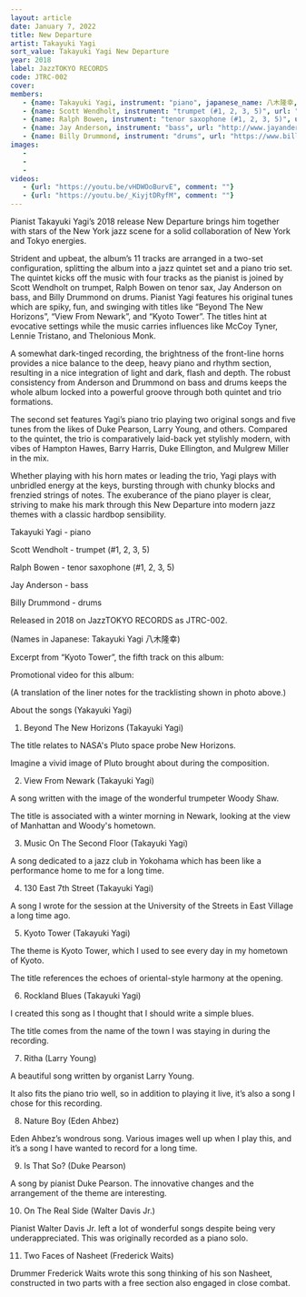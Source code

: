 ```yaml
---
layout: article
date: January 7, 2022
title: New Departure
artist: Takayuki Yagi
sort_value: Takayuki Yagi New Departure
year: 2018
label: JazzTOKYO RECORDS
code: JTRC-002
cover: 
members:
   - {name: Takayuki Yagi, instrument: "piano", japanese_name: 八木隆幸, url: "https://yagitakayuki.com"}
   - {name: Scott Wendholt, instrument: "trumpet (#1, 2, 3, 5)", url: "https://www.scottwendholt.net/"}
   - {name: Ralph Bowen, instrument: "tenor saxophone (#1, 2, 3, 5)", url: "http://www.ralphbowen.com/"}
   - {name: Jay Anderson, instrument: "bass", url: "http://www.jayandersonbass.com/"}
   - {name: Billy Drummond, instrument: "drums", url: "https://www.billydrummonddrums.com/"}
images:
   - 
   - 
   - 
videos: 
   - {url: "https://youtu.be/vHDWOoBurvE", comment: ""}
   - {url: "https://youtu.be/_KiyjtDRyfM", comment: ""}
---
```



Pianist Takayuki Yagi’s 2018 release New Departure brings him together with stars of the New York jazz scene for a solid collaboration of New York and Tokyo energies.

Strident and upbeat, the album’s 11 tracks are arranged in a two-set configuration, splitting the album into a jazz quintet set and a piano trio set. The quintet kicks off the music with four tracks as the pianist is joined by Scott Wendholt on trumpet, Ralph Bowen on tenor sax, Jay Anderson on bass, and Billy Drummond on drums. Pianist Yagi features his original tunes which are spiky, fun, and swinging with titles like “Beyond The New Horizons”, “View From Newark”, and “Kyoto Tower”. The titles hint at evocative settings while the music carries influences like McCoy Tyner, Lennie Tristano, and Thelonious Monk.





A somewhat dark-tinged recording, the brightness of the front-line horns provides a nice balance to the deep, heavy piano and rhythm section, resulting in a nice integration of light and dark, flash and depth. The robust consistency from Anderson and Drummond on bass and drums keeps the whole album locked into a powerful groove through both quintet and trio formations.

The second set features Yagi’s piano trio playing two original songs and five tunes from the likes of Duke Pearson, Larry Young, and others. Compared to the quintet, the trio is comparatively laid-back yet stylishly modern, with vibes of Hampton Hawes, Barry Harris, Duke Ellington, and Mulgrew Miller in the mix.

Whether playing with his horn mates or leading the trio, Yagi plays with unbridled energy at the keys, bursting through with chunky blocks and frenzied strings of notes. The exuberance of the piano player is clear, striving to make his mark through this New Departure into modern jazz themes with a classic hardbop sensibility.



Takayuki Yagi - piano

Scott Wendholt - trumpet (#1, 2, 3, 5)

Ralph Bowen - tenor saxophone (#1, 2, 3, 5)

Jay Anderson - bass

Billy Drummond - drums

Released in 2018 on JazzTOKYO RECORDS as JTRC-002.

(Names in Japanese: Takayuki Yagi 八木隆幸)

Excerpt from “Kyoto Tower”, the fifth track on this album:

Promotional video for this album:

(A translation of the liner notes for the tracklisting shown in photo above.)

About the songs (Yakayuki Yagi)



01. Beyond The New Horizons (Takayuki Yagi)

The title relates to NASA's Pluto space probe New Horizons.

Imagine a vivid image of Pluto brought about during the composition.



02. View From Newark (Takayuki Yagi)

A song written with the image of the wonderful trumpeter Woody Shaw.

The title is associated with a winter morning in Newark, looking at the view of Manhattan and Woody's hometown.



03. Music On The Second Floor (Takayuki Yagi)

A song dedicated to a jazz club in Yokohama which has been like a performance home to me for a long time.



04. 130 East 7th Street (Takayuki Yagi)

A song I wrote for the session at the University of the Streets in East Village a long time ago.



05. Kyoto Tower (Takayuki Yagi)

The theme is Kyoto Tower, which I used to see every day in my hometown of Kyoto.

The title references the echoes of oriental-style harmony at the opening.



06. Rockland Blues (Takayuki Yagi)

I created this song as I thought that I should write a simple blues.

The title comes from the name of the town I was staying in during the recording.



07. Ritha (Larry Young)

A beautiful song written by organist Larry Young.

It also fits the piano trio well, so in addition to playing it live, it’s also a song I chose for this recording.



08. Nature Boy (Eden Ahbez)

Eden Ahbez’s wondrous song. Various images well up when I play this, and it’s a song I have wanted to record for a long time.



09. Is That So? (Duke Pearson)

A song by pianist Duke Pearson. The innovative changes and the arrangement of the theme are interesting.



10. On The Real Side (Walter Davis Jr.)

Pianist Walter Davis Jr. left a lot of wonderful songs despite being very underappreciated. This was originally recorded as a piano solo.



11. Two Faces of Nasheet (Frederick Waits)

Drummer Frederick Waits wrote this song thinking of his son Nasheet, constructed in two parts with a free section also engaged in close combat.




